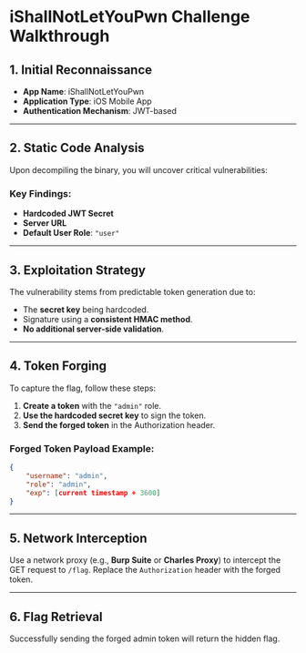 
# iShallNotLetYouPwn Challenge Walkthrough

## 1. **Initial Reconnaissance**

- **App Name**: iShallNotLetYouPwn
- **Application Type**: iOS Mobile App
- **Authentication Mechanism**: JWT-based

---

## 2. **Static Code Analysis**

Upon decompiling the binary, you will uncover critical vulnerabilities:

### **Key Findings**:

- **Hardcoded JWT Secret**
- **Server URL**
- **Default User Role**: `"user"`

---

## 3. **Exploitation Strategy**

The vulnerability stems from predictable token generation due to:

- The **secret key** being hardcoded.
- Signature using a **consistent HMAC method**.
- **No additional server-side validation**.

---

## 4. **Token Forging**

To capture the flag, follow these steps:

1. **Create a token** with the `"admin"` role.
2. **Use the hardcoded secret key** to sign the token.
3. **Send the forged token** in the Authorization header.

### **Forged Token Payload Example**:

```json
{
    "username": "admin",
    "role": "admin",
    "exp": [current timestamp + 3600]
}
```

---

## 5. **Network Interception**

Use a network proxy (e.g., **Burp Suite** or **Charles Proxy**) to intercept the GET request to `/flag`. Replace the `Authorization` header with the forged token.

---

## 6. **Flag Retrieval**

Successfully sending the forged admin token will return the hidden flag.
